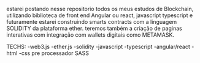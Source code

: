 estarei postando nesse repositorio todos os meus estudos de Blockchain, utilizando biblioteca de front end Angular ou react, javascript typescript e futuramente estarei construindo smarts contracts com a linguagem SOLIDITY da plataforma ether.
teremos também a criação de paginas interativas com integração com wallets digitais como METAMASK.

TECHS: 
-web3.js
-ether.js
-solidity
-javascript
-typescript
-angular/react
-html
-css
pre processador SASS

  
